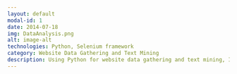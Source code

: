 ```yaml
---
layout: default
modal-id: 1
date: 2014-07-18
img: DataAnalysis.png
alt: image-alt
technologies: Python, Selenium framework
category: Website Data Gathering and Text Mining
description: Using Python for website data gathering and text mining, I was able to accomplish various tasks effectively. Leveraging libraries like BeautifulSoup and requests, I successfully scraped data from numerous websites, retrieving specific information and organizing it for analysis. With BeautifulSoup's HTML and XML parsing capabilities, I effortlessly navigated complex website structures, extracting relevant data elements with ease. Additionally, I utilized NLTK and spaCy to perform advanced text mining operations. By tokenizing text, performing part-of-speech tagging, sentiment analysis, and named entity recognition, I gained valuable insights from textual content. Python's rich ecosystem provided me with the necessary tools to extract meaningful information, uncover trends, and generate actionable insights from large volumes of data. Overall, Python played a crucial role in streamlining the process of data gathering and extracting valuable knowledge from text, enabling efficient decision-making and driving successful outcomes.
---
```

